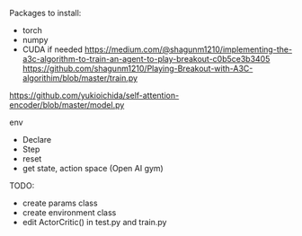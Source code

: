Packages to install: 
- torch 
- numpy
- CUDA if needed 
https://medium.com/@shagunm1210/implementing-the-a3c-algorithm-to-train-an-agent-to-play-breakout-c0b5ce3b3405
https://github.com/shagunm1210/Playing-Breakout-with-A3C-algorithim/blob/master/train.py

https://github.com/yukioichida/self-attention-encoder/blob/master/model.py

env
+ Declare 
+ Step 
+ reset 
+ get state, action space 
 (Open AI gym)
 
 

TODO:
+ create params class
+ create environment class
+ edit ActorCritic() in test.py and train.py